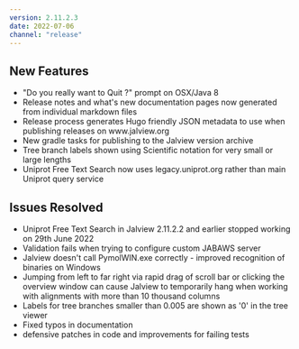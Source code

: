 ```yaml
---
version: 2.11.2.3
date: 2022-07-06
channel: "release"
---
```


## New Features


- <!-- JAL-1988,JAL-3416 --> "Do you really want to Quit ?" prompt on OSX/Java 8
- <!-- JAL-4004 --> Release notes and what's new documentation pages now generated from individual markdown files
- <!-- JAL-3989 --> Release process generates Hugo friendly JSON metadata to use when publishing releases on www.jalview.org
- <!-- JAL-3553 --> New gradle tasks for publishing to the Jalview version archive
- <!-- JAL-4023 --> Tree branch labels shown using Scientific notation for very small or large lengths
- <!-- JAL-4036 --> Uniprot Free Text Search now uses legacy.uniprot.org rather than main Uniprot query service


## Issues Resolved

- <!-- JAL-4036 --> Uniprot Free Text Search in Jalview 2.11.2.2 and earlier stopped working on 29th June 2022
- <!-- JAL-4008 --> Validation fails when trying to configure custom JABAWS server
- <!-- JAL-4020 --> Jalview doesn't call PymolWIN.exe correctly - improved recognition of binaries on Windows
- <!-- JAL-4024 --> Jumping from left to far right via rapid drag of scroll bar or clicking the overview window can cause Jalview to temporarily hang when working with alignments with more than 10 thousand columns
- <!-- JAL-4023 --> Labels for tree branches smaller than 0.005 are shown as '0' in the tree viewer
- <!-- JAL-1544 --> Fixed typos in documentation
- <!-- JAL-4026 --> defensive patches in code and improvements for failing tests 
